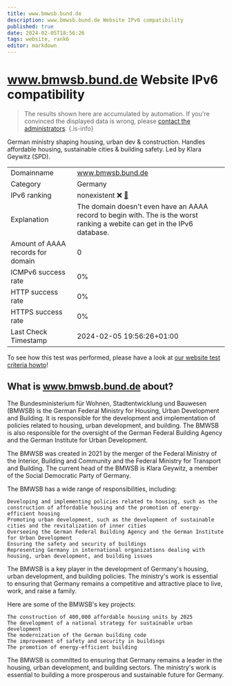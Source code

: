 ```yaml
---
title: www.bmwsb.bund.de
description: www.bmwsb.bund.de Website IPv6 compatibility
published: true
date: 2024-02-05T18:56:26
tags: website, rank6
editor: markdown
---
```


# www.bmwsb.bund.de Website IPv6 compatibility

> The results shown here are accumulated by automation. If you're convinced the displayed data is wrong, please [contact the administrators](/howto/chat). 
{.is-info}

German ministry shaping housing, urban dev & construction. Handles affordable housing, sustainable cities & building safety. Led by Klara Geywitz (SPD).


|   |   |
| - | - |
| Domainname | www.bmwsb.bund.de
| Category | Germany |
| IPv6 ranking | nonexistent :x: [🔗](/howto/ranking) |
| Explanation | The domain doesn't even have an AAAA record to begin with. The is the worst ranking a webite can get in the IPv6 database. |
| Amount of AAAA records for domain | 0 |
| ICMPv6 success rate | 0%|
| HTTP success rate | 0% |
| HTTPS success rate | 0% |
| Last Check Timestamp | 2024-02-05 19:56:26+01:00 |

To see how this test was performed, please have a look at [our website test criteria howto](/howto/testcriteria/website)!


## What is www.bmwsb.bund.de about?
The Bundesministerium für Wohnen, Stadtentwicklung und Bauwesen (BMWSB) is the German Federal Ministry for Housing, Urban Development and Building. It is responsible for the development and implementation of policies related to housing, urban development, and building. The BMWSB is also responsible for the oversight of the German Federal Building Agency and the German Institute for Urban Development.

The BMWSB was created in 2021 by the merger of the Federal Ministry of the Interior, Building and Community and the Federal Ministry for Transport and Building. The current head of the BMWSB is Klara Geywitz, a member of the Social Democratic Party of Germany.

The BMWSB has a wide range of responsibilities, including:

    Developing and implementing policies related to housing, such as the construction of affordable housing and the promotion of energy-efficient housing
    Promoting urban development, such as the development of sustainable cities and the revitalization of inner cities
    Overseeing the German Federal Building Agency and the German Institute for Urban Development
    Ensuring the safety and security of buildings
    Representing Germany in international organizations dealing with housing, urban development, and building issues

The BMWSB is a key player in the development of Germany's housing, urban development, and building policies. The ministry's work is essential to ensuring that Germany remains a competitive and attractive place to live, work, and raise a family.

Here are some of the BMWSB's key projects:

    The construction of 400,000 affordable housing units by 2025
    The development of a national strategy for sustainable urban development
    The modernization of the German building code
    The improvement of safety and security in buildings
    The promotion of energy-efficient building

The BMWSB is committed to ensuring that Germany remains a leader in the housing, urban development, and building sectors. The ministry's work is essential to building a more prosperous and sustainable future for Germany.


